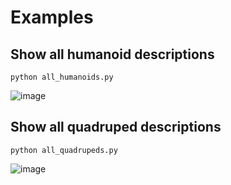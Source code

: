 # Examples

## Show all humanoid descriptions

```
python all_humanoids.py
```

![image](https://github.com/user-attachments/assets/cc3cc4e9-622e-4cc5-b7d1-5a01d22cb827)

## Show all quadruped descriptions

```
python all_quadrupeds.py
```

![image](https://github.com/user-attachments/assets/0de682e5-8b8e-4c9d-856c-386c1aa6214a)

